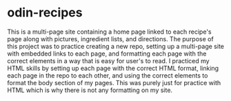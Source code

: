 # odin-recipes
This is a multi-page site containing a home page linked to each recipe's page along with pictures, ingredient lists, and directions. 
The purpose of this project was to practice creating a new repo, setting up a multi-page site with embedded links to each page, and formatting 
each page with the correct elements in a way that is easy for user's to read. I practiced my HTML skills by setting up each page with the 
correct HTML format, linking each page in the repo to each other, and using the correct elements to format the body section of my pages. This was
purely just for practice with HTML which is why there is not any formatting on my site. 